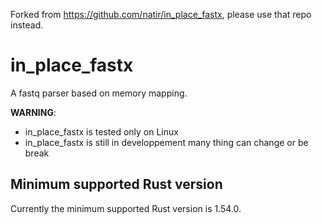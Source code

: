 Forked from https://github.com/natir/in_place_fastx, please use that repo instead.

# in_place_fastx

A fastq parser based on memory mapping.

**WARNING**:
- in\_place\_fastx is tested only on Linux
- in\_place\_fastx is still in developpement many thing can change or be break

## Minimum supported Rust version

Currently the minimum supported Rust version is 1.54.0.
